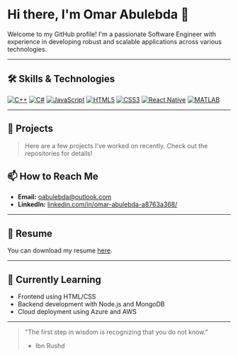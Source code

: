 # Hi there, I'm Omar Abulebda 👋

Welcome to my GitHub profile! I'm a passionate Software Engineer with experience in developing robust and scalable applications across various technologies.

---

## 🛠️ Skills & Technologies

[![C++](https://img.shields.io/badge/C%2B%2B-%2300599C.svg?logo=c%2B%2B)](https://isocpp.org/)
[![C#](https://img.shields.io/badge/C%23-%23239120.svg?logo=c-sharp)](https://docs.microsoft.com/dotnet/csharp/)
[![JavaScript](https://img.shields.io/badge/JavaScript-%23F7DF1E.svg?logo=javascript)](https://developer.mozilla.org/docs/Web/JavaScript)
[![HTML5](https://img.shields.io/badge/HTML5-%23E34F26.svg?logo=html5)](https://developer.mozilla.org/docs/Web/HTML)
[![CSS3](https://img.shields.io/badge/CSS3-%231572B6.svg?logo=css3)](https://developer.mozilla.org/docs/Web/CSS)
[![React Native](https://img.shields.io/badge/React_Native-%2320232a.svg?logo=react)](https://reactnative.dev/)
[![MATLAB](https://img.shields.io/badge/MATLAB-%23EA4F1A.svg?logo=matlab)](https://www.mathworks.com/products/matlab.html)

---

## 🚀 Projects

> Here are a few projects I've worked on recently. Check out the repositories for details!


## 📫 How to Reach Me

* **Email:** [oabulebda@outlook.com](mailto:oabulebda@outlook.com)
* **LinkedIn:** [linkedin.com/in/omar-abulebda-a8763a368/](https://www.linkedin.com/in/omar-abulebda-a8763a368/)
---

## 📄 Resume

You can download my resume [here](https://yourwebsite.com/resume.pdf).

---


## 🌱 Currently Learning

* Frontend using HTML/CSS
* Backend development with Node.js and MongoDB
* Cloud deployment using Azure and AWS

---

> "The first step in wisdom is recognizing that you do not know." 
> - Ibn Rushd
